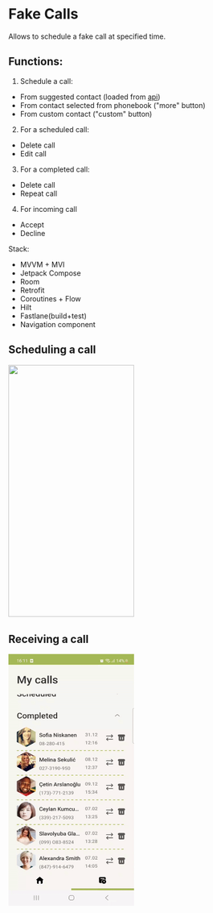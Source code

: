 # Fake Calls

Allows to schedule a fake call at specified time.

## Functions:
1. Schedule a call:
- From suggested contact (loaded from [api](https://randomuser.me/))
- From contact selected from phonebook ("more" button)
- From custom contact ("custom" button)
2. For a scheduled call:
- Delete call
- Edit call
3. For a completed call:
- Delete call
- Repeat call
4. For incoming call
- Accept
- Decline

Stack:
- MVVM + MVI
- Jetpack Compose
- Room
- Retrofit
- Coroutines + Flow
- Hilt
- Fastlane(build+test)
- Navigation component

## Scheduling a call
<img src="1.gif" width="250" height="500"/>

## Receiving a call
<img src="2.gif" width="250" height="500"/>
